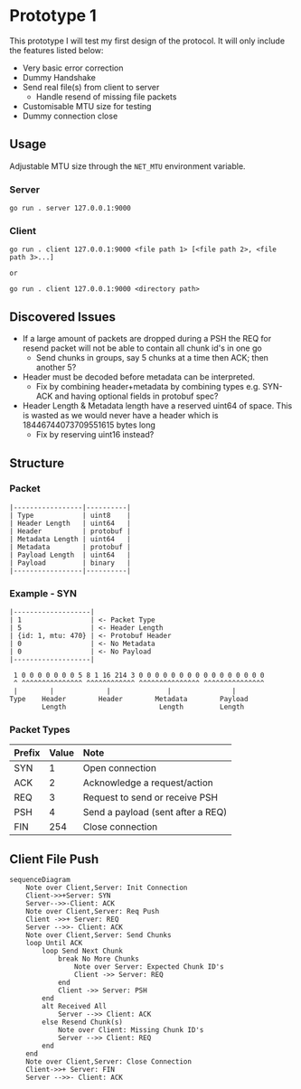 # Prototype 1
This prototype I will test my first design of the protocol. It will only include the features listed below:

- Very basic error correction
- Dummy Handshake
- Send real file(s) from client to server
  - Handle resend of missing file packets
- Customisable MTU size for testing
- Dummy connection close

## Usage
Adjustable MTU size through the `NET_MTU` environment variable.

### Server

```
go run . server 127.0.0.1:9000
```

### Client

```
go run . client 127.0.0.1:9000 <file path 1> [<file path 2>, <file path 3>...]

or

go run . client 127.0.0.1:9000 <directory path>
```

## Discovered Issues
- If a large amount of packets are dropped during a PSH the REQ for resend packet will not be able to contain all chunk id's in one go
  - Send chunks in groups, say 5 chunks at a time then ACK; then another 5?
- Header must be decoded before metadata can be interpreted.
  - Fix by combining header+metadata by combining types e.g. SYN-ACK and having optional fields in protobuf spec?
- Header Length & Metadata length have a reserved uint64 of space. This is wasted as we would never have a header which is 18446744073709551615 bytes long
  - Fix by reserving uint16 instead?

## Structure
### Packet

```
|-----------------|----------|
| Type            | uint8    |
| Header Length   | uint64   |
| Header          | protobuf |
| Metadata Length | uint64   |
| Metadata        | protobuf |
| Payload Length  | uint64   |
| Payload         | binary   |
|-----------------|----------|
```

### Example - SYN

```
|-------------------|
| 1                 | <- Packet Type
| 5                 | <- Header Length
| {id: 1, mtu: 470} | <- Protobuf Header
| 0                 | <- No Metadata
| 0                 | <- No Payload
|-------------------|
```

```
 1 0 0 0 0 0 0 0 5 8 1 16 214 3 0 0 0 0 0 0 0 0 0 0 0 0 0 0 0 0
 ^ ^^^^^^^^^^^^^^^ ^^^^^^^^^^^^ ^^^^^^^^^^^^^^^ ^^^^^^^^^^^^^^^
 |        |             |              |               |
Type    Header        Header        Metadata        Payload
        Length                       Length         Length
```

### Packet Types

| Prefix | Value | Note                              |
| :----- | :---- | :-------------------------------- |
| SYN    | 1     | Open connection                   |
| ACK    | 2     | Acknowledge a request/action      |
| REQ    | 3     | Request to send or receive PSH    |
| PSH    | 4     | Send a payload (sent after a REQ) |
| FIN    | 254   | Close connection                  |


## Client File Push

```mermaid
sequenceDiagram
    Note over Client,Server: Init Connection
    Client->>+Server: SYN
    Server-->>-Client: ACK
    Note over Client,Server: Req Push
    Client ->>+ Server: REQ
    Server -->>- Client: ACK
    Note over Client,Server: Send Chunks
    loop Until ACK
        loop Send Next Chunk
            break No More Chunks
                Note over Server: Expected Chunk ID's
                Client ->> Server: REQ
            end
            Client ->> Server: PSH
        end
        alt Received All
            Server -->> Client: ACK
        else Resend Chunk(s)
            Note over Client: Missing Chunk ID's
            Server -->> Client: REQ
        end
    end
    Note over Client,Server: Close Connection
    Client->>+ Server: FIN
    Server -->>- Client: ACK
```
